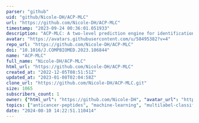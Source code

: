 ```yaml
---
parser: "github"
uid: "github/Nicole-DH/ACP-MLC"
url: "https://github.com/Nicole-DH/ACP-MLC"
timestamp: "2023-09-24 00:36:01.051933"
description: "ACP-MLC: A two-level prediction engine for identification of anticancer peptides and multi-label classification of their functional types"
avatar: "https://avatars.githubusercontent.com/u/58495382?v=4"
repo_url: "https://github.com/Nicole-DH/ACP-MLC"
doi: "10.1016/J.COMPBIOMED.2023.106844"
name: "ACP-MLC"
full_name: "Nicole-DH/ACP-MLC"
html_url: "https://github.com/Nicole-DH/ACP-MLC"
created_at: "2022-12-05T08:51:51Z"
updated_at: "2023-01-08T02:04:58Z"
clone_url: "https://github.com/Nicole-DH/ACP-MLC.git"
size: 1065
subscribers_count: 1
owner: {"html_url": "https://github.com/Nicole-DH", "avatar_url": "https://avatars.githubusercontent.com/u/58495382?v=4", "login": "Nicole-DH", "type": "User"}
topics: ["anticancer-peptides", "machine-learning", "multilabel-classification", "sequence-analysis"]
date: "2024-08-10 14:22:51.110414"
---
```

